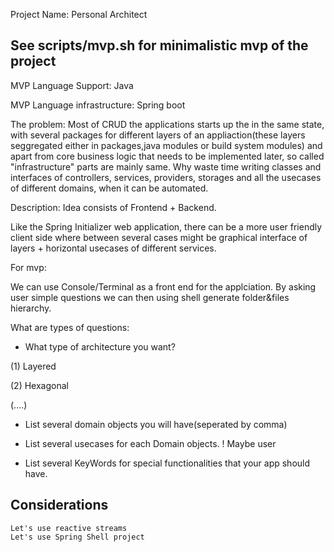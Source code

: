 Project Name:  Personal Architect

##	See scripts/mvp.sh for minimalistic mvp of the project


MVP Language Support: Java

MVP Language infrastructure: Spring boot

The problem:  Most of CRUD the applications starts up the in the same state, with several packages for different layers of an appliaction(these layers seggregated either in packages,java modules or build system modules) and apart from core business logic that needs to be implemented later, so called "infrastructure" parts are mainly same. Why waste time writing classes and interfaces of controllers, services, providers, storages and all the usecases  of different domains, when it can be automated.


Description:
	Idea consists of Frontend + Backend.
	
Like the Spring Initializer web application, there can be a more user friendly client side where between several cases might be graphical interface of layers + horizontal usecases of different services.

	
For mvp: 

We can use Console/Terminal as a front end for the applciation. By asking user simple questions we can then using shell generate folder&files hierarchy.	

What are types of questions:

 - What type of architecture you want? 

(1) Layered

(2) Hexagonal

(....)

 - List several domain objects you will have(seperated by comma)
 
 - List several usecases for each Domain objects.
  ! Maybe user 

 - List several KeyWords for special functionalities that your app should have. 
 
## Considerations
	Let's use reactive streams
    Let's use Spring Shell project
